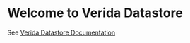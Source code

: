 # Welcome to Verida Datastore

See [Verida Datastore Documentation](http://docs.datastore.verida.io/)